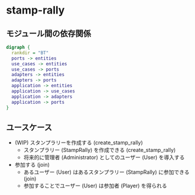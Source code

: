 # stamp-rally

## モジュール間の依存関係

```dot
digraph {
  rankdir = "BT"
  ports -> entities
  use_cases -> entities
  use_cases -> ports
  adapters -> entities
  adapters -> ports
  application -> entities
  application -> use_cases
  application -> adapters
  application -> ports
}
```

## ユースケース

- (WIP) スタンプラリーを作成する (create_stamp_rally)
  - スタンプラリー (StampRally) を作成できる (create_stamp_rally)
  - 将来的に管理者 (Administrator) としてのユーザー (User) を導入する
- 参加する (join)
  - あるユーザー (User) はあるスタンプラリー (StampRally) に参加できる (join)
  - 参加することでユーザー (User) は参加者 (Player) を得られる
